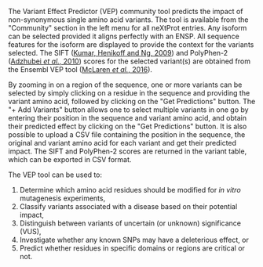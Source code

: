 The Variant Effect Predictor (VEP) community tool predicts the impact of non-synonymous single amino acid variants. The tool is available from the &quot;Community&quot; section in the left menu for all neXtProt entries. Any isoform can be selected provided it aligns perfectly with an ENSP. All sequence features for the isoform are displayed to provide the context for the variants selected. The SIFT ([Kumar, Henikoff and Ng, 2009](https://doi.org/10.1038/nprot.2009.86)) and PolyPhen-2 ([Adzhubei _et al._, 2010](https://doi.org/10.1038/nmeth0410-248)) scores for the selected variant(s) are obtained from the Ensembl VEP tool ([McLaren _et al._, 2016](https://genomebiology.biomedcentral.com/articles/10.1186/s13059-016-0974-4)).

By zooming in on a region of the sequence, one or more variants can be selected by simply clicking on a residue in the sequence and providing the variant amino acid, followed by clicking on the &quot;Get Predictions&quot; button. The &quot;+ Add Variants&quot; button allows one to select multiple variants in one go by entering their position in the sequence and variant amino acid, and obtain their predicted effect by clicking on the &quot;Get Predictions&quot; button. It is also possible to upload a CSV file containing the position in the sequence, the original and variant amino acid for each variant and get their predicted impact. The SIFT and PolyPhen-2 scores are returned in the variant table, which can be exported in CSV format.

The VEP tool can be used to:

1. Determine which amino acid residues should be modified for _in vitro_ mutagenesis experiments,
2. Classify variants associated with a disease based on their potential impact,
3. Distinguish between variants of uncertain (or unknown) significance (VUS),
4. Investigate whether any known SNPs may have a deleterious effect, or
5. Predict whether residues in specific domains or regions are critical or not.
